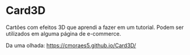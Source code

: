 # Card3D
Cartões com efeitos 3D que aprendi a fazer em um tutorial. Podem ser utilizados em alguma página de e-commerce.

Da uma olhada: https://cmoraes5.github.io/Card3D/
